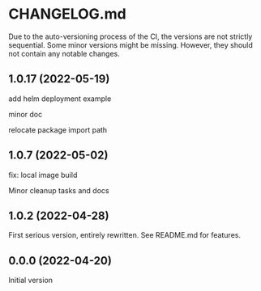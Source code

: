 # CHANGELOG.md

Due to the auto-versioning process of the CI, the versions are not strictly sequential. Some minor versions might be missing. However, they should not contain any notable changes.

## 1.0.17 (2022-05-19)

add helm deployment example

minor doc

relocate package import path

## 1.0.7 (2022-05-02)

fix: local image build

Minor cleanup tasks and docs

## 1.0.2 (2022-04-28)

First serious version, entirely rewritten. See README.md for features.

## 0.0.0 (2022-04-20)

Initial version

